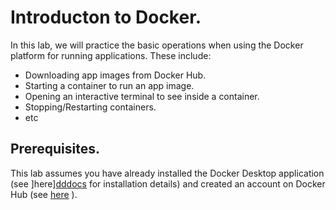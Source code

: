 # Introducton to Docker.

In this lab, we will practice the basic operations when using the Docker platform for running applications. These include:

+ Downloading app images from Docker Hub.
+ Starting a container to run an app image.
+ Opening an interactive terminal to see inside a container.
+ Stopping/Restarting containers.
+ etc 

## Prerequisites.
This lab assumes you have already installed the Docker Desktop application (see ]here][dddocs] for installation details) and created an account on Docker Hub (see [here][dhub] ).

[dhub]:  https://hub.docker.com/
[dddocs]: https://www.docker.com/products/docker-desktop/
